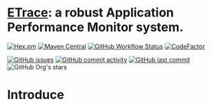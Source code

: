 # [ETrace](https://etrace.io)\: a robust Application Performance Monitor system.

[![Hex.pm](https://img.shields.io/hexpm/l/plug)](https://github.com/jacobke/etrace/blob/master/LICENSE)
[![Maven Central](https://img.shields.io/maven-central/v/io.etrace/etrace-agent?label=etrace)](https://search.maven.org/search?q=a:etrace-agent)
[![GitHub Workflow Status](https://img.shields.io/github/workflow/status/etrace-io/etrace/Mvn%20Test)](https://github.com/etrace-io/etrace/actions?query=workflow%3A%22Mvn+Test%22)
[![CodeFactor](https://img.shields.io/codefactor/grade/github/etrace-io/etrace)](https://www.codefactor.io/repository/github/etrace-io/etrace)

[![GitHub issues](https://img.shields.io/github/issues/etrace-io/etrace)](https://github.com/etrace-io/etrace/issues)
[![GitHub commit activity](https://img.shields.io/github/commit-activity/m/etrace-io/etrace)](https://github.com/etrace-io/etrace/pulse)
[![GitHub last commit](https://img.shields.io/github/last-commit/etrace-io/etrace)](https://github.com/etrace-io/etrace/graphs/commit-activity)
![GitHub Org's stars](https://img.shields.io/github/stars/etrace-io?style=social)


# Introduce

